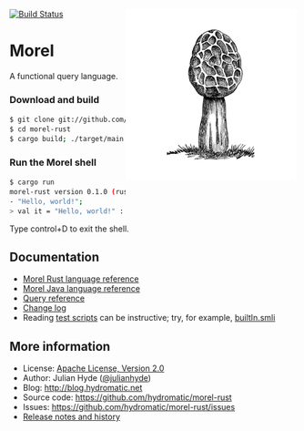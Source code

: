 <!--
{% comment %}
Licensed to Julian Hyde under one or more contributor license
agreements.  See the NOTICE file distributed with this work
for additional information regarding copyright ownership.
Julian Hyde licenses this file to you under the Apache
License, Version 2.0 (the "License"); you may not use this
file except in compliance with the License.  You may obtain a
copy of the License at

http://www.apache.org/licenses/LICENSE-2.0

Unless required by applicable law or agreed to in writing,
software distributed under the License is distributed on an
"AS IS" BASIS, WITHOUT WARRANTIES OR CONDITIONS OF ANY KIND,
either express or implied.  See the License for the specific
language governing permissions and limitations under the
License.
{% endcomment %}
-->
[![Build Status](https://github.com/hydromatic/morel-rust/actions/workflows/rust.yml/badge.svg?branch=main)](https://github.com/hydromatic/morel-rust/actions?query=branch%3Amain)
<img align="right" alt="Morel mushroom (credit: OldDesignShop.com)"
  src="etc/morel-1200x1200.jpg" with="300" height="300">

# Morel

A functional query language.

### Download and build

```bash
$ git clone git://github.com/hydromatic/morel-rust.git
$ cd morel-rust
$ cargo build; ./target/main
```

### Run the Morel shell

```bash
$ cargo run
morel-rust version 0.1.0 (rust version 1.89.0)
- "Hello, world!";
> val it = "Hello, world!" : string
```

Type control+D to exit the shell.

## Documentation

* [Morel Rust language reference](docs/reference.md)
* [Morel Java language reference](https://github.com/hydromatic/morel/blob/main/docs/reference.md)
* [Query reference](https://github.com/hydromatic/morel/blob/main/docs/query.md)
* [Change log](HISTORY.md)
* Reading [test scripts](tests/script)
  can be instructive; try, for example,
  [builtIn.smli](tests/script/builtIn.smli)

## More information

* License: <a href="LICENSE">Apache License, Version 2.0</a>
* Author: Julian Hyde (<a href="https://twitter.com/julianhyde">@julianhyde</a>)
* Blog: http://blog.hydromatic.net
* Source code: https://github.com/hydromatic/morel-rust
* Issues: https://github.com/hydromatic/morel-rust/issues
* <a href="HISTORY.md">Release notes and history</a>
